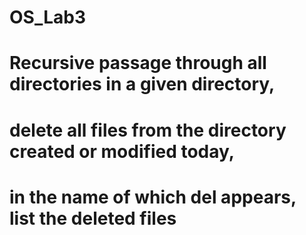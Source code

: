 # OS_Lab3
# Recursive passage through all directories in a given directory,
# delete all files from the directory created or modified today,
# in the name of which del appears, list the deleted files
